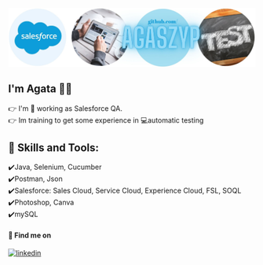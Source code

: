 ![I am GitHub Readme Generator's creator](https://github.com/AgaSzyp/AgaSzyp/blob/main/github%20banner2.jpg)


## I'm Agata 👩‍💻
👉 I'm 💼 working as Salesforce QA. <br>👉 Im training to get some experience in 💻automatic testing <br>


## 🧰 Skills and Tools:</h3>
✔️Java, Selenium, Cucumber <br>
✔️Postman, Json <br>
✔️Salesforce: Sales Cloud, Service Cloud, Experience Cloud, FSL, SOQL <br>
✔️Photoshop, Canva <br>
✔️mySQL


#### 🔎 Find me on 
[<img src='https://github.com/dheereshagrwal/colored-icons/blob/master/public/icons/linkedin/linkedin-horizontal.svg' alt='linkedin' height='40'>](https://www.linkedin.com/in/)  


